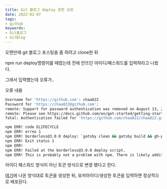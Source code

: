 ```yaml
---
title: Git 블로그 deploy 권한 오류
date: 2022-02-07
tags:
- github
keywords:
- Git블로그
- GitBlog
---
```


오랜만에 git 블로그 포스팅을 좀 하려고 clone한 뒤

npm run deploy명령어를 때렸는데 전에 안뜨던 아이디/패스워드를 입력하라고 나왔다.

그래서 입력했는데 오류가.. 

오류 내용

```bash
Username for 'https://github.com': chaa822
Password for 'https://chaa822@github.com': 
remote: Support for password authentication was removed on August 13, 2021.
remote: Please see https://docs.github.com/en/get-started/getting-started-with-git/about-remote-repositories#cloning-with-https-urls for information on currently recommended modes of authentication.
fatal: Authentication failed for 'https://github.com/chaa822/chaa822.github.io.git/'

npm ERR! code ELIFECYCLE
npm ERR! errno 1
npm ERR! borderless@3.0.0 deploy: `gatsby clean && gatsby build && gh-pages -b master -d public`
npm ERR! Exit status 1
npm ERR! 
npm ERR! Failed at the borderless@3.0.0 deploy script.
npm ERR! This is probably not a problem with npm. There is likely additional logging output above.
```

아이디 패스워드 방식이 아닌 토큰 방식으로 변경 됐다고 한다.

[여기](https://wotres.tistory.com/entry/Github-%EC%97%90%EB%9F%AC-%ED%95%B4%EA%B2%B0%EB%B2%95-Authentication-failed-for-use-a-personal-access-token-instead)에 나온 방식대로 토큰을 생성한 뒤, 유저아이디/생성한 토큰을 입력하면 정상적으로 배포된다.

<!--
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
-->